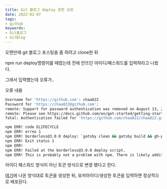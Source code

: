 ```yaml
---
title: Git 블로그 deploy 권한 오류
date: 2022-02-07
tags:
- github
keywords:
- Git블로그
- GitBlog
---
```


오랜만에 git 블로그 포스팅을 좀 하려고 clone한 뒤

npm run deploy명령어를 때렸는데 전에 안뜨던 아이디/패스워드를 입력하라고 나왔다.

그래서 입력했는데 오류가.. 

오류 내용

```bash
Username for 'https://github.com': chaa822
Password for 'https://chaa822@github.com': 
remote: Support for password authentication was removed on August 13, 2021.
remote: Please see https://docs.github.com/en/get-started/getting-started-with-git/about-remote-repositories#cloning-with-https-urls for information on currently recommended modes of authentication.
fatal: Authentication failed for 'https://github.com/chaa822/chaa822.github.io.git/'

npm ERR! code ELIFECYCLE
npm ERR! errno 1
npm ERR! borderless@3.0.0 deploy: `gatsby clean && gatsby build && gh-pages -b master -d public`
npm ERR! Exit status 1
npm ERR! 
npm ERR! Failed at the borderless@3.0.0 deploy script.
npm ERR! This is probably not a problem with npm. There is likely additional logging output above.
```

아이디 패스워드 방식이 아닌 토큰 방식으로 변경 됐다고 한다.

[여기](https://wotres.tistory.com/entry/Github-%EC%97%90%EB%9F%AC-%ED%95%B4%EA%B2%B0%EB%B2%95-Authentication-failed-for-use-a-personal-access-token-instead)에 나온 방식대로 토큰을 생성한 뒤, 유저아이디/생성한 토큰을 입력하면 정상적으로 배포된다.

<!--
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
-->